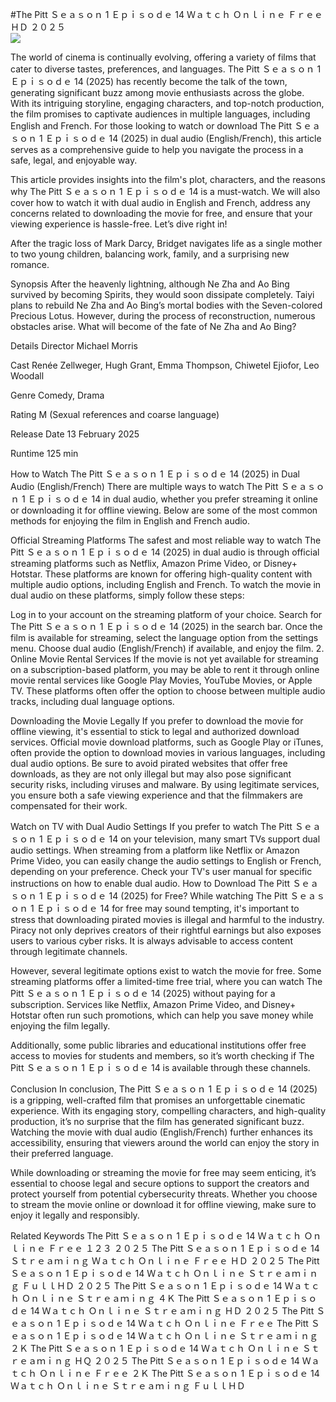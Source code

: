 #The Pitt Ｓｅａｓｏｎ 1 Ｅｐｉｓｏｄｅ 14 Ｗａｔｃｈ Ｏｎｌｉｎｅ Ｆｒｅｅ ＨＤ ２０２５  
[![](https://i.imgur.com/qSNzIqt.png)](https://movie.rssnews.media/TCNQiCf.php)  
  
The world of cinema is continually evolving, offering a variety of films that cater to diverse tastes, preferences, and languages. The Pitt Ｓｅａｓｏｎ 1 Ｅｐｉｓｏｄｅ 14 (2025) has recently become the talk of the town, generating significant buzz among movie enthusiasts across the globe. With its intriguing storyline, engaging characters, and top-notch production, the film promises to captivate audiences in multiple languages, including English and French. For those looking to watch or download The Pitt Ｓｅａｓｏｎ 1 Ｅｐｉｓｏｄｅ 14 (2025) in dual audio (English/French), this article serves as a comprehensive guide to help you navigate the process in a safe, legal, and enjoyable way.

This article provides insights into the film's plot, characters, and the reasons why The Pitt Ｓｅａｓｏｎ 1 Ｅｐｉｓｏｄｅ 14 is a must-watch. We will also cover how to watch it with dual audio in English and French, address any concerns related to downloading the movie for free, and ensure that your viewing experience is hassle-free. Let’s dive right in!

After the tragic loss of Mark Darcy, Bridget navigates life as a single mother to two young children, balancing work, family, and a surprising new romance.

Synopsis
After the heavenly lightning, although Ne Zha and Ao Bing survived by becoming Spirits, they would soon dissipate completely. Taiyi plans to rebuild Ne Zha and Ao Bing’s mortal bodies with the Seven-colored Precious Lotus. However, during the process of reconstruction, numerous obstacles arise. What will become of the fate of Ne Zha and Ao Bing?

Details
Director Michael Morris

Cast Renée Zellweger, Hugh Grant, Emma Thompson, Chiwetel Ejiofor, Leo Woodall

Genre Comedy, Drama

Rating M (Sexual references and coarse language)

Release Date 13 February 2025

Runtime 125 min

How to Watch The Pitt Ｓｅａｓｏｎ 1 Ｅｐｉｓｏｄｅ 14 (2025) in Dual Audio (English/French)
There are multiple ways to watch The Pitt Ｓｅａｓｏｎ 1 Ｅｐｉｓｏｄｅ 14 in dual audio, whether you prefer streaming it online or downloading it for offline viewing. Below are some of the most common methods for enjoying the film in English and French audio.

Official Streaming Platforms The safest and most reliable way to watch The Pitt Ｓｅａｓｏｎ 1 Ｅｐｉｓｏｄｅ 14 (2025) in dual audio is through official streaming platforms such as Netflix, Amazon Prime Video, or Disney+ Hotstar. These platforms are known for offering high-quality content with multiple audio options, including English and French.
To watch the movie in dual audio on these platforms, simply follow these steps:

Log in to your account on the streaming platform of your choice. Search for The Pitt Ｓｅａｓｏｎ 1 Ｅｐｉｓｏｄｅ 14 (2025) in the search bar. Once the film is available for streaming, select the language option from the settings menu. Choose dual audio (English/French) if available, and enjoy the film. 2. Online Movie Rental Services If the movie is not yet available for streaming on a subscription-based platform, you may be able to rent it through online movie rental services like Google Play Movies, YouTube Movies, or Apple TV. These platforms often offer the option to choose between multiple audio tracks, including dual language options.

Downloading the Movie Legally If you prefer to download the movie for offline viewing, it's essential to stick to legal and authorized download services. Official movie download platforms, such as Google Play or iTunes, often provide the option to download movies in various languages, including dual audio options.
Be sure to avoid pirated websites that offer free downloads, as they are not only illegal but may also pose significant security risks, including viruses and malware. By using legitimate services, you ensure both a safe viewing experience and that the filmmakers are compensated for their work.

Watch on TV with Dual Audio Settings If you prefer to watch The Pitt Ｓｅａｓｏｎ 1 Ｅｐｉｓｏｄｅ 14 on your television, many smart TVs support dual audio settings. When streaming from a platform like Netflix or Amazon Prime Video, you can easily change the audio settings to English or French, depending on your preference. Check your TV's user manual for specific instructions on how to enable dual audio.
How to Download The Pitt Ｓｅａｓｏｎ 1 Ｅｐｉｓｏｄｅ 14 (2025) for Free?
While watching The Pitt Ｓｅａｓｏｎ 1 Ｅｐｉｓｏｄｅ 14 for free may sound tempting, it's important to stress that downloading pirated movies is illegal and harmful to the industry. Piracy not only deprives creators of their rightful earnings but also exposes users to various cyber risks. It is always advisable to access content through legitimate channels.

However, several legitimate options exist to watch the movie for free. Some streaming platforms offer a limited-time free trial, where you can watch The Pitt Ｓｅａｓｏｎ 1 Ｅｐｉｓｏｄｅ 14 (2025) without paying for a subscription. Services like Netflix, Amazon Prime Video, and Disney+ Hotstar often run such promotions, which can help you save money while enjoying the film legally.

Additionally, some public libraries and educational institutions offer free access to movies for students and members, so it’s worth checking if The Pitt Ｓｅａｓｏｎ 1 Ｅｐｉｓｏｄｅ 14 is available through these channels.

Conclusion
In conclusion, The Pitt Ｓｅａｓｏｎ 1 Ｅｐｉｓｏｄｅ 14 (2025) is a gripping, well-crafted film that promises an unforgettable cinematic experience. With its engaging story, compelling characters, and high-quality production, it’s no surprise that the film has generated significant buzz. Watching the movie with dual audio (English/French) further enhances its accessibility, ensuring that viewers around the world can enjoy the story in their preferred language.

While downloading or streaming the movie for free may seem enticing, it’s essential to choose legal and secure options to support the creators and protect yourself from potential cybersecurity threats. Whether you choose to stream the movie online or download it for offline viewing, make sure to enjoy it legally and responsibly.

Related Keywords
The Pitt Ｓｅａｓｏｎ 1 Ｅｐｉｓｏｄｅ 14 Ｗａｔｃｈ Ｏｎｌｉｎｅ Ｆｒｅｅ １２３ ２０２５
The Pitt Ｓｅａｓｏｎ 1 Ｅｐｉｓｏｄｅ 14 Ｓｔｒｅａｍｉｎｇ Ｗａｔｃｈ Ｏｎｌｉｎｅ Ｆｒｅｅ ＨＤ ２０２５
The Pitt Ｓｅａｓｏｎ 1 Ｅｐｉｓｏｄｅ 14 Ｗａｔｃｈ Ｏｎｌｉｎｅ Ｓｔｒｅａｍｉｎｇ ＦｕｌｌＨＤ ２０２５
The Pitt Ｓｅａｓｏｎ 1 Ｅｐｉｓｏｄｅ 14 Ｗａｔｃｈ Ｏｎｌｉｎｅ Ｓｔｒｅａｍｉｎｇ ４Ｋ
The Pitt Ｓｅａｓｏｎ 1 Ｅｐｉｓｏｄｅ 14 Ｗａｔｃｈ Ｏｎｌｉｎｅ Ｓｔｒｅａｍｉｎｇ ＨＤ ２０２５
The Pitt Ｓｅａｓｏｎ 1 Ｅｐｉｓｏｄｅ 14 Ｗａｔｃｈ Ｏｎｌｉｎｅ Ｆｒｅｅ
The Pitt Ｓｅａｓｏｎ 1 Ｅｐｉｓｏｄｅ 14 Ｗａｔｃｈ Ｏｎｌｉｎｅ Ｓｔｒｅａｍｉｎｇ ２Ｋ
The Pitt Ｓｅａｓｏｎ 1 Ｅｐｉｓｏｄｅ 14 Ｗａｔｃｈ Ｏｎｌｉｎｅ Ｓｔｒｅａｍｉｎｇ ＨＱ ２０２５
The Pitt Ｓｅａｓｏｎ 1 Ｅｐｉｓｏｄｅ 14 Ｗａｔｃｈ Ｏｎｌｉｎｅ Ｆｒｅｅ ２Ｋ
The Pitt Ｓｅａｓｏｎ 1 Ｅｐｉｓｏｄｅ 14 Ｗａｔｃｈ Ｏｎｌｉｎｅ Ｓｔｒｅａｍｉｎｇ ＦｕｌｌＨＤ
